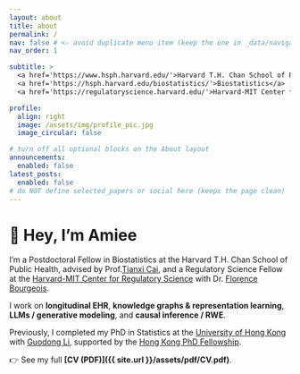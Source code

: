```yaml
---
layout: about
title: about
permalink: /
nav: false # <- avoid duplicate menu item (keep the one in _data/navigation.yml)
nav_order: 1

subtitle: >
  <a href='https://www.hsph.harvard.edu/'>Harvard T.H. Chan School of Public Health</a> ·
  <a href='https://hsph.harvard.edu/biostatistics/'>Biostatistics</a> ·
  <a href='https://regulatoryscience.harvard.edu/'>Harvard-MIT Center for Regulatory Science</a>

profile:
  align: right
  image: /assets/img/profile_pic.jpg
  image_circular: false

# turn off all optional blocks on the About layout
announcements:
  enabled: false
latest_posts:
  enabled: false
# do NOT define selected_papers or social here (keeps the page clean)
---
```


# 👋 Hey, I’m Amiee

I’m a Postdoctoral Fellow in Biostatistics at the Harvard T.H. Chan School of Public Health, advised by Prof.[Tianxi
Cai](https://scholar.harvard.edu/tcai), and a Regulatory Science Fellow at the [Harvard-MIT Center for Regulatory
Science](https://hmcrs.org/) with Dr. [Florence
Bourgeois](https://research.childrenshospital.org/researchers/florence-bourgeois).

I work on **longitudinal EHR**, **knowledge graphs & representation learning**, **LLMs / generative modeling**, and
**causal inference / RWE**.

Previously, I completed my PhD in Statistics at the [University of Hong Kong](https://www.hku.hk/) with [Guodong
Li](https://gdli-stat.github.io/), supported by the [Hong Kong PhD
Fellowship](https://cerg1.ugc.edu.hk/hkpfs/index.html).

👉 See my full **[CV (PDF)]({{ site.url }}/assets/pdf/CV.pdf)**.

